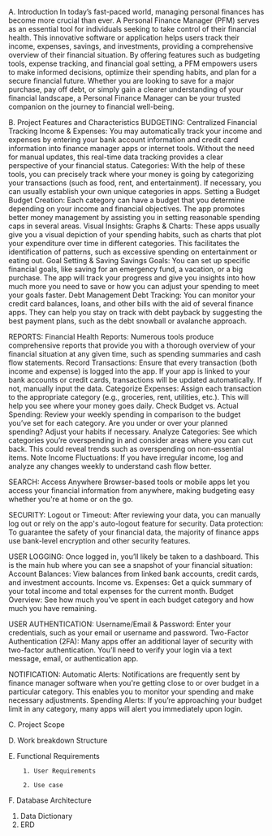 A. Introduction
In today’s fast-paced world, managing personal finances has become more crucial than ever. 
A Personal Finance Manager (PFM) serves as an essential tool for individuals seeking to take control of their financial health. This innovative software or application helps users track their income, expenses, savings, and investments, providing a comprehensive overview of their financial situation. By offering features such as budgeting tools, expense tracking, and financial goal setting, a PFM empowers users to make informed decisions, optimize their spending habits, and plan for a secure financial future. Whether you are looking to save for a major purchase, pay off debt, or simply gain a clearer understanding of your financial landscape, a Personal Finance Manager can be your trusted companion on the journey to financial well-being.

B. Project Features and Characteristics
BUDGETING: 
Centralized Financial Tracking
Income & Expenses: You may automatically track your income and expenses by entering your bank account information and credit card information into finance manager apps or internet tools. Without the need for manual updates, this real-time data tracking provides a clear perspective of your financial status.
Categories: With the help of these tools, you can precisely track where your money is going by categorizing your transactions (such as food, rent, and entertainment). If necessary, you can usually establish your own unique categories in apps.
Setting a Budget
Budget Creation: Each category can have a budget that you determine depending on your income and financial objectives. The app promotes better money management by assisting you in setting reasonable spending caps in several areas.
Visual Insights:
Graphs & Charts: These apps usually give you a visual depiction of your spending habits, such as charts that plot your expenditure over time in different categories. This facilitates the identification of patterns, such as excessive spending on entertainment or eating out.
Goal Setting & Saving
Savings Goals: You can set up specific financial goals, like saving for an emergency fund, a vacation, or a big purchase. The app will track your progress and give you insights into how much more you need to save or how you can adjust your spending to meet your goals faster.
Debt Management
Debt Tracking: You can monitor your credit card balances, loans, and other bills with the aid of several finance apps. They can help you stay on track with debt payback by suggesting the best payment plans, such as the debt snowball or avalanche approach.

REPORTS: 
Financial Health Reports: Numerous tools produce comprehensive reports that provide you with a thorough overview of your financial situation at any given time, such as spending summaries and cash flow statements.
Record Transactions: Ensure that every transaction (both income and expense) is logged into the app. If your app is linked to your bank accounts or credit cards, transactions will be updated automatically. If not, manually input the data.
Categorize Expenses: Assign each transaction to the appropriate category (e.g., groceries, rent, utilities, etc.). This will help you see where your money goes daily.
Check Budget vs. Actual Spending: Review your weekly spending in comparison to the budget you’ve set for each category. Are you under or over your planned spending? Adjust your habits if necessary.
Analyze Categories: See which categories you’re overspending in and consider areas where you can cut back. This could reveal trends such as overspending on non-essential items.
Note Income Fluctuations: If you have irregular income, log and analyze any changes weekly to understand cash flow better.

SEARCH: Access Anywhere Browser-based tools or mobile apps let you access your financial information from anywhere, making budgeting easy whether you're at home or on the go.

SECURITY: 
Logout or Timeout: After reviewing your data, you can manually log out or rely on the app's auto-logout feature for security.
Data protection: To guarantee the safety of your financial data, the majority of finance apps use bank-level encryption and other security features.

USER LOGGING: 
Once logged in, you’ll likely be taken to a dashboard. This is the main hub where you can see a snapshot of your financial situation:
Account Balances: View balances from linked bank accounts, credit cards, and investment accounts.
Income vs. Expenses: Get a quick summary of your total income and total expenses for the current month.
Budget Overview: See how much you’ve spent in each budget category and how much you have remaining.

USER AUTHENTICATION:
Username/Email & Password: Enter your credentials, such as your email or username and password.
Two-Factor Authentication (2FA): Many apps offer an additional layer of security with two-factor authentication. You’ll need to verify your login via a text message, email, or authentication app.

NOTIFICATION: 
Automatic Alerts: Notifications are frequently sent by finance manager software when you're getting close to or over budget in a particular category. This enables you to monitor your spending and make necessary adjustments.
Spending Alerts: If you’re approaching your budget limit in any category, many apps will alert you immediately upon login.

C. Project Scope

D. Work breakdown Structure

E. Functional Requirements

        1. User Requirements

        2. Use case

F. Database Architecture

  1. Data Dictionary
  2. ERD
